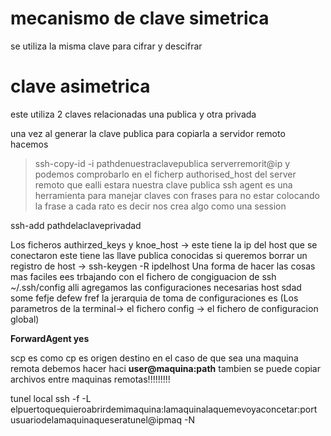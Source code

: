 # mecanismo de clave simetrica 
se utiliza la misma clave para cifrar y descifrar
# clave asimetrica 
este utiliza 2 claves relacionadas una publica y otra privada

una vez al generar la clave publica para copiarla a servidor remoto hacemos
>ssh-copy-id -i pathdenuestraclavepublica serverremorit@ip
y podemos comprobarlo en el ficherp authorised_host del server remoto que ealli estara nuestra clave publica
ssh agent es una herramienta para manejar claves con frases para no estar colocando la frase a cada rato
es decir nos crea algo como una session

ssh-add pathdelaclaveprivadad

Los ficheros authirzed_keys y knoe_host -> este tiene la ip del host que se conectaron
            este tiene las llave publica conocidas
si queremos borrar un registro de host -> ssh-keygen -R ipdelhost
Una forma de hacer las cosas mas faciles ees trbajando con el fichero de congiguacion de ssh
~/.ssh/config alli agregamos las configuraciones necesarias
host sdad
    some fefje
    defew fref
la jerarquia de toma de configuraciones es (Los parametros de la terminal-> el fichero config -> el fichero de configuracion global)

**ForwardAgent yes**

scp es como cp es origen destino en el caso de que sea una maquina remota debemos hacer haci **user@maquina:path**
tambien se puede copiar archivos entre maquinas remotas!!!!!!!!!

tunel local
ssh -f -L elpuertoquequieroabrirdemimaquina:lamaquinalaquemevoyaconcetar:port usuariodelamaquinaqueseratunel@ipmaq -N

